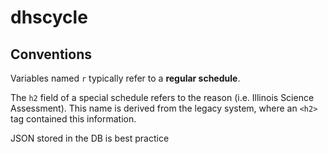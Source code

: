 # dhscycle

## Conventions
Variables named `r` typically refer to a **regular schedule**.

The `h2` field of a special schedule refers to the reason (i.e. Illinois Science Assessment).
This name is derived from the legacy system, where an `<h2>` tag contained this information.

JSON stored in the DB is best practice